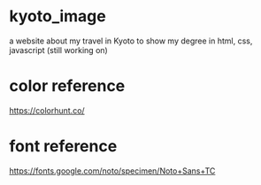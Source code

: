 # kyoto_image
a website about my travel in Kyoto to show my degree in html, css, javascript (still working on)

# color reference
https://colorhunt.co/

# font reference
https://fonts.google.com/noto/specimen/Noto+Sans+TC
